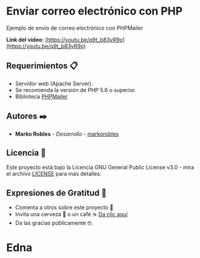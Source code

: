 # Enviar correo electrónico con PHP
Ejemplo de envío de correo electrónico con PHPMailer

**Link del vídeo:** [https://youtu.be/q9t_b83yR9o](https://youtu.be/q9t_b83yR9o) 

## Requerimientos 📋
- Servidor web (Apache Server).
- Se recomienda la versión de PHP 5.6 o superior.
- Biblioteca [PHPMailer](https://github.com/PHPMailer/PHPMailer)

## Autores ✒️
- **Marko Robles** - *Desarrollo* - [markorobles](https://github.com/markorobles)

## Licencia 📄

Este proyecto está bajo la Licencia GNU General Public License v3.0 - mira el archivo [LICENSE](LICENSE) para más detalles.

## Expresiones de Gratitud 🎁

* Comenta a otros sobre este proyecto 📢
* Invita una cerveza 🍺 o un café ☕ [Da clic aquí](https://www.paypal.com/paypalme/markorobles?locale.x=es_XC.) 
* Da las gracias públicamente 🤓.
# Edna
